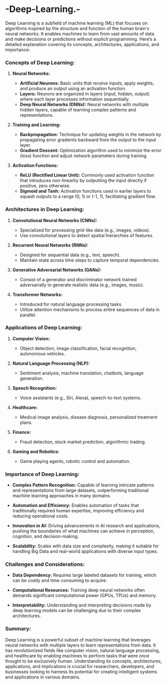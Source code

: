 # -Deep-Learning.-
Deep Learning is a subfield of machine learning (ML) that focuses on algorithms inspired by the structure and function of the human brain's neural networks. It enables machines to learn from vast amounts of data and make decisions or predictions without explicit programming. Here’s a detailed explanation covering its concepts, architectures, applications, and importance:

### Concepts of Deep Learning:

1. **Neural Networks:**
   - **Artificial Neurons:** Basic units that receive inputs, apply weights, and produce an output using an activation function.
   - **Layers:** Neurons are organized in layers (input, hidden, output) where each layer processes information sequentially.
   - **Deep Neural Networks (DNNs):** Neural networks with multiple hidden layers, capable of learning complex patterns and representations.

2. **Training and Learning:**
   - **Backpropagation:** Technique for updating weights in the network by propagating error gradients backward from the output to the input layer.
   - **Gradient Descent:** Optimization algorithm used to minimize the error (loss) function and adjust network parameters during training.

3. **Activation Functions:**
   - **ReLU (Rectified Linear Unit):** Commonly used activation function that introduces non-linearity by outputting the input directly if positive, zero otherwise.
   - **Sigmoid and Tanh:** Activation functions used in earlier layers to squash outputs to a range (0, 1) or (-1, 1), facilitating gradient flow.

### Architectures in Deep Learning:

1. **Convolutional Neural Networks (CNNs):**
   - Specialized for processing grid-like data (e.g., images, videos).
   - Use convolutional layers to detect spatial hierarchies of features.

2. **Recurrent Neural Networks (RNNs):**
   - Designed for sequential data (e.g., text, speech).
   - Maintain state across time steps to capture temporal dependencies.

3. **Generative Adversarial Networks (GANs):**
   - Consist of a generator and discriminator network trained adversarially to generate realistic data (e.g., images, music).

4. **Transformer Networks:**
   - Introduced for natural language processing tasks.
   - Utilize attention mechanisms to process entire sequences of data in parallel.

### Applications of Deep Learning:

1. **Computer Vision:**
   - Object detection, image classification, facial recognition, autonomous vehicles.

2. **Natural Language Processing (NLP):**
   - Sentiment analysis, machine translation, chatbots, language generation.

3. **Speech Recognition:**
   - Voice assistants (e.g., Siri, Alexa), speech-to-text systems.

4. **Healthcare:**
   - Medical image analysis, disease diagnosis, personalized treatment plans.

5. **Finance:**
   - Fraud detection, stock market prediction, algorithmic trading.

6. **Gaming and Robotics:**
   - Game playing agents, robotic control and automation.

### Importance of Deep Learning:

- **Complex Pattern Recognition:** Capable of learning intricate patterns and representations from large datasets, outperforming traditional machine learning approaches in many domains.
  
- **Automation and Efficiency:** Enables automation of tasks that traditionally required human expertise, improving efficiency and reducing operational costs.
  
- **Innovation in AI:** Driving advancements in AI research and applications, pushing the boundaries of what machines can achieve in perception, cognition, and decision-making.
  
- **Scalability:** Scales with data size and complexity, making it suitable for handling Big Data and real-world applications with diverse input types.

### Challenges and Considerations:

- **Data Dependency:** Requires large labeled datasets for training, which can be costly and time-consuming to acquire.
  
- **Computational Resources:** Training deep neural networks often demands significant computational power (GPUs, TPUs) and memory.
  
- **Interpretability:** Understanding and interpreting decisions made by deep learning models can be challenging due to their complex architectures.

### Summary:

Deep Learning is a powerful subset of machine learning that leverages neural networks with multiple layers to learn representations from data. It has revolutionized fields like computer vision, natural language processing, and healthcare by enabling machines to perform tasks that were once thought to be exclusively human. Understanding its concepts, architectures, applications, and implications is crucial for researchers, developers, and businesses looking to harness its potential for creating intelligent systems and applications in various domains.
